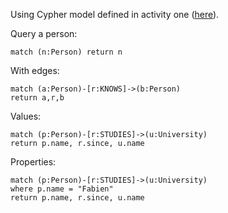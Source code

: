 
Using Cypher model defined in activity one ([here](../activity-1/model.cypher)).


Query a person:
```cypher
match (n:Person) return n
```

With edges:
```cypher
match (a:Person)-[r:KNOWS]->(b:Person)
return a,r,b
```

Values:
```cypher
match (p:Person)-[r:STUDIES]->(u:University)
return p.name, r.since, u.name
```

Properties:
```cypher
match (p:Person)-[r:STUDIES]->(u:University)
where p.name = "Fabien"
return p.name, r.since, u.name
```